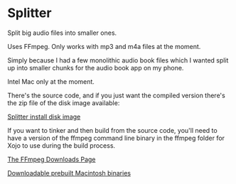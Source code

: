 # Splitter
Split big audio files into smaller ones.

Uses FFmpeg. Only works with mp3 and m4a files at the moment.

Simply because I had a few monolithic audio book files which I wanted split up into smaller chunks for the audio book app on my phone.

Intel Mac only at the moment.

There's the source code, and if you just want the compiled version there's the zip file of the disk image available:

[Splitter install disk image](https://www.amazon.co.uk/clouddrive/share/KCrOt9nZLKZTbOGCqCkfKXKmruBqTfSKVWToE1L075Z/0H6i_yCqRzS6Fr8E1vdmMQ)

If you want to tinker and then build from the source code, you'll need to have a version of the ffmpeg command line binary in the ffmpeg folder for Xojo to use during the build process.

[The FFmpeg Downloads Page](https://ffmpeg.org/download.html)

[Downloadable prebuilt Macintosh binaries](https://evermeet.cx/ffmpeg/)

